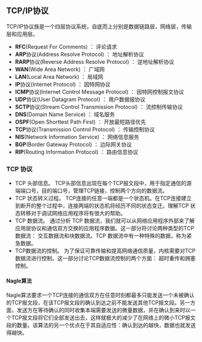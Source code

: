 ## TCP/IP协议 ##

TCP/IP协议族是一个四层协议系统，自底而上分别是数据链路层，网络层，传输层和应用层。


- **RFC**(Request For Comments) ： 评论请求
- **ARP**协议(Address Resolve Protocol) ： 地址解析协议
- **RARP**协议(Reverse Address Resolve Protocol) ： 逆地址解析协议
- **WAN**(Wide Area Network) ： 广域网
- **LAN**(Local Area Network) ： 局域网
- **IP**协议(Internet Protocol) ： 因特网协议
- **ICMP**协议(Internet Control Message Protocol) ： 因特网控制报文协议
- **UDP**协议(User Datagram Protocol) ： 用户数据报协议
- **SCTP**协议(Stream Control Transmission Protocol) ： 流控制传输协议
- **DNS**(Domain Name Service) ： 域名服务
- **OSPF**(Open Shorttest Path First) ： 开放最短路径优先
- **TCP**协议(Transmission Control Protocol) ： 传输控制协议
- **NIS**(Network Information Service) ： 网络信息服务
- **BGP**(Border Gateway Protocol) ： 边际网关协议
- **RIP**(Routing Information Protocol) ： 路由信息协议

### TCP 协议 ###

- TCP 头部信息。 TCP头部信息出现在每个TCP报文段中，用于指定通信的源端端口号，目的端口号，管理TCP链接，控制两个方向的数据流。
- TCP 状态转义过程。 TCP连接的任意一端都是一个状态机。在TCP连接建立到断开的整个过程中，连接两端的状态机将经历不同的状态变迁。理解TCP 状态转移对于调试网络应用程序将有很大的帮助。
- TCP 数据流。 通过分析 TCP 数据流，我们就可以从网络应用程序外部来了解应用层协议和通信双方交换的应用程序数据。这一部分将讨论两种类型的TCP数据流： 交互数据流和块数据流。TCP 数据流中有一种特殊的数据，称为紧急数据。
- TCP数据流的控制。 为了保证可靠传输和提高网络通信质量，内核需要对TCP数据流进行控制。这一部分讨论TCP数据流控制的两个方面： 超时重传和拥塞控制。

#### Nagle算法 ####

Nagle算法要求一个TCP连接的通信双方在任意时刻都最多只能发送一个未被确认的TCP报文段，在该TCP报文段的确认到达之前不能发送其他TCP报文段。另一方面，发送方在等待确认的同时收集本端需要发送的微量数据，并在确认到来时以一个TCP报文段将它们全部发送出去，这样就极大的减少了在网络上的微小TCP报文段的数量。该算法的另一个优点在于其自适应性：确认到达的越快，数据也就发送得越快。










 





